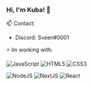 ### Hi, I'm Kuba! 👋

📫 Contact:
- Discord: Sveen#0001

⚡ Im working with:

![JavaScript](https://img.shields.io/badge/-javascript-black?style=flat-square&logo=javascript) 
![HTML5](https://img.shields.io/badge/-javascript-black?style=flat-square&logo=HTML5) 
![CSS3](https://img.shields.io/badge/-css-black?style=flat-square&logo=CSS3)

![NodeJS](https://img.shields.io/badge/-Nodejs-black?style=flat-square&logo=Node.js)  ![NextJS](https://img.shields.io/badge/-Nextjs-black?style=flat-square&logo=next.js)  ![React](https://img.shields.io/badge/-react-black?style=flat-square&logo=react)
